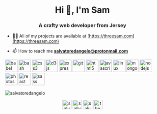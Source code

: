 <h1 align="center">Hi 👋, I'm Sam</h1>
<h3 align="center">A crafty web developer from Jersey</h3>

- 👨‍💻 All of my projects are available at [https://threesam.com](https://threesam.com)

- 📫 How to reach me **salvatoredangelo@protonmail.com**

<p align="left"><img src="https://www.vectorlogo.zone/logos/babeljs/babeljs-icon.svg" alt="babel" width="40" height="40"/> <img src="https://www.vectorlogo.zone/logos/gnu_bash/gnu_bash-icon.svg" alt="bash" width="40" height="40"/> <img src="https://devicons.github.io/devicon/devicon.git/icons/css3/css3-original-wordmark.svg" alt="css3" width="40" height="40"/> <img src="https://devicons.github.io/devicon/devicon.git/icons/d3js/d3js-original.svg" alt="d3js" width="40" height="40"/> <img src="https://devicons.github.io/devicon/devicon.git/icons/express/express-original-wordmark.svg" alt="express" width="40" height="40"/> <img src="https://www.vectorlogo.zone/logos/git-scm/git-scm-icon.svg" alt="git" width="40" height="40"/> <img src="https://devicons.github.io/devicon/devicon.git/icons/html5/html5-original-wordmark.svg" alt="html5" width="40" height="40"/> <img src="https://devicons.github.io/devicon/devicon.git/icons/javascript/javascript-original.svg" alt="javascript" width="40" height="40"/> <img src="https://devicons.github.io/devicon/devicon.git/icons/linux/linux-original.svg" alt="linux" width="40" height="40"/> <img src="https://devicons.github.io/devicon/devicon.git/icons/mongodb/mongodb-original-wordmark.svg" alt="mongodb" width="40" height="40"/> <img src="https://devicons.github.io/devicon/devicon.git/icons/nodejs/nodejs-original-wordmark.svg" alt="nodejs" width="40" height="40"/> <img src="https://devicons.github.io/devicon/devicon.git/icons/photoshop/photoshop-plain.svg" alt="photoshop" width="40" height="40"/> <img src="https://devicons.github.io/devicon/devicon.git/icons/react/react-original-wordmark.svg" alt="react" width="40" height="40"/> <img src="https://devicons.github.io/devicon/devicon.git/icons/sass/sass-original.svg" alt="sass" width="40" height="40"/></p><img align="center" src="https://github-readme-stats.vercel.app/api/top-langs/?username=salvatoredangelo&layout=compact&hide=html" alt="salvatoredangelo" />

<p align="center">
<a href="https://codepen.io/salvatoredangelo" target="blank"><img align="center" src="https://cdn.jsdelivr.net/npm/simple-icons@3.0.1/icons/codepen.svg" alt="salvatoredangelo" height="30" width="30" /></a>
<a href="https://twitter.com/sallybananass" target="blank"><img align="center" src="https://cdn.jsdelivr.net/npm/simple-icons@3.0.1/icons/twitter.svg" alt="sallybananass" height="30" width="30" /></a>
<a href="https://linkedin.com/in/salvatoredangelo3" target="blank"><img align="center" src="https://cdn.jsdelivr.net/npm/simple-icons@3.0.1/icons/linkedin.svg" alt="salvatoredangelo3" height="30" width="30" /></a>
<a href="https://instagram.com/the.sam.wolf" target="blank"><img align="center" src="https://cdn.jsdelivr.net/npm/simple-icons@3.0.1/icons/instagram.svg" alt="the.sam.wolf" height="30" width="30" /></a>
</p>
